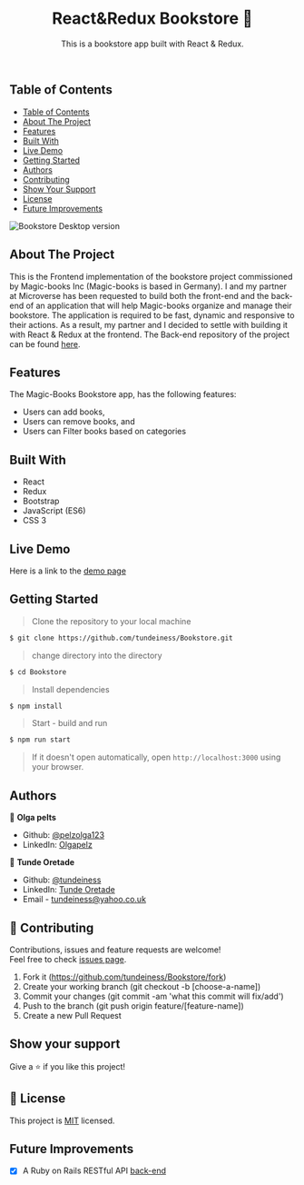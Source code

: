 
<h1 align="center">React&Redux Bookstore 👋</h1>

<p align="center">This is a bookstore app built with React & Redux.</p><br />

## Table of Contents

- [Table of Contents](#table-of-contents)
- [About The Project](#about-the-project)
- [Features](#features)
- [Built With](#built-with)
- [Live Demo](#live-demo)
- [Getting Started](#getting-started)
- [Authors](#authors)
- [Contributing](#contributing)
- [Show Your Support](#show-your-support)
- [License](#license)
- [Future Improvements](#future-improvements)

![Bookstore Desktop version](https://user-images.githubusercontent.com/25479050/73641302-1ae94c80-4670-11ea-8933-ab6e6df2bcbc.gif)

## About The Project
This is the Frontend implementation of the bookstore project commissioned by Magic-books
Inc (Magic-books is based in Germany). I and my partner at Microverse has been
requested to build both the front-end and the back-end of an application that
will help Magic-books organize and manage their bookstore. The application is required to be fast,
dynamic and responsive to their actions. As a result, my partner and I decided to settle with
building it with React & Redux at the frontend. The Back-end
repository of the project can be found [here](https://github.com/tundeiness/Bookstore-api/tree/configuration).

## Features

The Magic-Books Bookstore app, has the following features: 
- Users can add books, 
- Users can remove books, and 
- Users can Filter books based on categories

## Built With

* React
* Redux
* Bootstrap
* JavaScript (ES6)
* CSS 3

## Live Demo

Here is a link to the [demo page](https://react-2020-bookstore.herokuapp.com/)

## Getting Started

> Clone the repository to your local machine

```sh
$ git clone https://github.com/tundeiness/Bookstore.git
```


> change directory into the directory

```sh
$ cd Bookstore
```

> Install dependencies

```sh
$ npm install
```

> Start - build and run

```sh
$ npm run start
```

> If it doesn't open automatically, open `http://localhost:3000` using your browser.

## Authors

👤 **Olga pelts**
   - Github: [@pelzolga123](https://github.com/pelzolga123)
   - LinkedIn: [Olgapelz](https://www.linkedin.com/in/OlgaPelz/)

👤 **Tunde Oretade**
   - Github: [@tundeiness](https://github.com/tundeiness)
   - LinkedIn: [Tunde Oretade](https://www.linkedin.com/in/tundeoretade/)
   - Email - [tundeiness@yahoo.co.uk](tundeines@yahoo.co.uk)



## 🤝 Contributing

Contributions, issues and feature requests are welcome!<br />Feel free to check [issues page](https://github.com/tundeiness/Bookstore/issues).

1. Fork it (https://github.com/tundeiness/Bookstore/fork)
2. Create your working branch (git checkout -b [choose-a-name])
3. Commit your changes (git commit -am 'what this commit will fix/add')
4. Push to the branch (git push origin feature/[feature-name])
5. Create a new Pull Request

## Show your support

Give a ⭐️ if you like this project!

## 📝 License

This project is [MIT](./LICENSE) licensed.

## Future Improvements

* [x] A Ruby on Rails RESTful API [back-end](https://github.com/tundeiness/Bookstore-api/tree/configuration)
